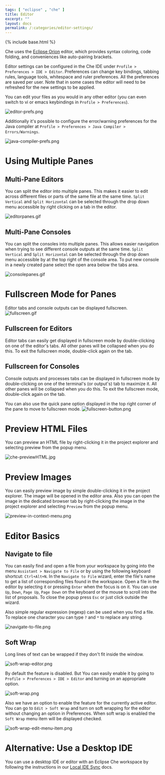 ```yaml
---
tags: [ "eclipse" , "che" ]
title: Editor
excerpt: ""
layout: docs
permalink: /:categories/editor-settings/
---
```

{% include base.html %}

Che uses the [Eclipse Orion](https://orionhub.org/) editor, which provides syntax coloring, code folding, and conveniences like auto-pairing brackets.

Editor settings can be configured in the Che IDE under `Profile > Preferences > IDE > Editor`. Preferences can change key bindings, tabbing rules, language tools, whitespace and ruler preferences. All the preferences are saved per user. Note that in some cases the editor will need to be refreshed for the new settings to be applied.

You can edit your files as you would in any other editor (you can even switch to vi or emacs keybindings in `Profile > Preferences`).

![editor-prefs.png]({{base}}{{site.links["editor-prefs.png"]}})

Additionally it's possible to configure the error/warning preferences for the Java compiler at `Profile > Preferences > Java Compiler > Errors/Warnings`.

![java-compiler-prefs.png]({{base}}{{site.links["java-compiler-prefs.png"]}})

# Using Multiple Panes  

## Multi-Pane Editors
You can split the editor into multiple panes. This makes it easier to edit across different files or parts of the same file at the same time. `Split Vertical` and `Split Horizontal` can be selected through the drop down menu accessible by right clicking on a tab in the editor.

![editorpanes.gif]({{base}}{{site.links["editorpanes.gif"]}})

## Multi-Pane Consoles
You can split the consoles into multiple panes. This allows easier navigation when trying to see different console outputs at the same time. `Split Vertical` and `Split Horizontal` can be selected through the drop down menu accessible by at the top right of the console area. To put new console in a newly created pane select the open area below the tabs area.

![consolepanes.gif]({{base}}{{site.links["consolepanes.gif"]}})

# Fullscreen Mode for Panes

Editor tabs and console outputs can be displayed fullscreen.
![fullscreen.gif]({{base}}{{site.links["fullscreen.gif"]}})

## Fullscreen for Editors
Editor tabs can easily get displayed in fullscreen mode by double-clicking on one of the editor's tabs. All other panes will be collapsed when you do this. To exit the fullscreen mode, double-click again on the tab.

## Fullscreen for Consoles
Console outputs and processes tabs can be displayed in fullscreen mode by double-clicking on one of the terminal's (or output's) tab to maximize it. All other panes will be collapsed when you do this. To exit the fullscreen mode, double-click again on the tab.

You can also use the quick pane option displayed in the top right corner of the pane to move to fullscreen mode.
![fullscreen-button.png]({{base}}{{site.links["fullscreen-button.png"]}})

# Preview HTML Files  
You can preview an HTML file by right-clicking it in the project explorer and selecting preview from the popup menu.

![che-previewHTML.jpg]({{base}}{{site.links["che-previewHTML.jpg"]}})

# Preview Images
You can easily preview image by simple double-clicking it in the project explorer. The image will be opened in the editor area.
Also you can open the image in the dedicated browser tab by right-clicking the image in the project explorer and selecting `Preview` from the popup menu.

![preview-in-context-menu.png]({{base}}{{site.links["preview-in-context-menu.png"]}})

# Editor Basics

## Navigate to file

You can easily find and open a file from your workspace by going into the menu `Assistant > Navigate to File` or by using the following keyboard shortcut: `Ctrl+Alt+N`. In the `Navigate to File` wizard, enter the file's name to get a list of corresponding files found in the workspace. Open a file in the editor by selecting it or pressing `Enter` when the focus is on it.
You can use `Up`, `Down`, `Page Up`, `Page Down` on the keyboard or the mouse to scroll into the list of proposals. To close the popup press `Esc` or just click outside the wizard.

Also simple regular expression (regexp) can be used when you find a file. To replace one character you can type `?` and `*` to replace any string.

![navigate-to-file.png]({{base}}{{site.links["navigate-to-file.png"]}})

## Soft Wrap

Long lines of text can be wrapped if they don't fit inside the window.

![soft-wrap-editor.png]({{base}}{{site.links["soft-wrap-editor.png"]}})

By default the feature is disabled. But You can easily enable it by going to `Profile > Preferences > IDE > Editor` and turning on an appropriate option.

![soft-wrap.png]({{base}}{{site.links["soft-wrap.png"]}})

Also we have an option to enable the feature for the currently active editor. You can go to `Edit > Soft Wrap` and turn on soft wrapping for the editor without changing an option in Preferences. When soft wrap is enabled the `Soft Wrap` menu item will be displayed checked.

![soft-wrap-edit-menu-item.png]({{base}}{{site.links["soft-wrap-edit-menu-item.png"]}})

# Alternative: Use a Desktop IDE  
You can use a desktop IDE or editor with an Eclipse Che workspace by following the instructions in our [Local IDE Sync]({{base}}{{site.links["ide-sync"]}}) docs.
